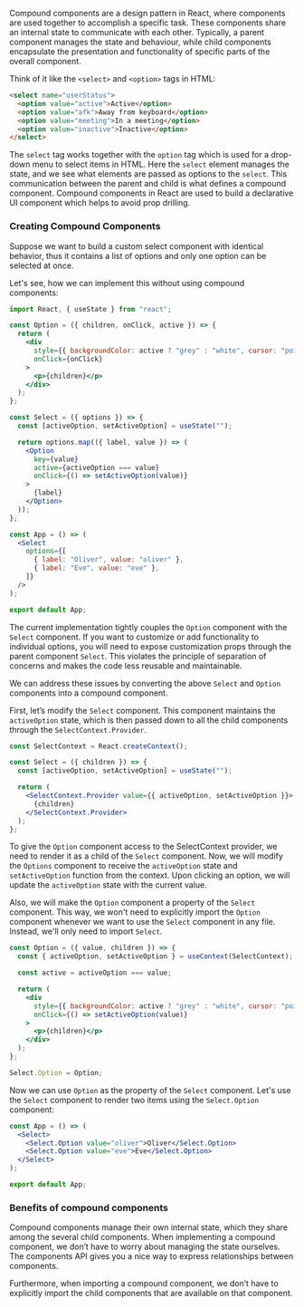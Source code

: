 Compound components are a design pattern in React, where components are used together to accomplish a specific task. These components share an internal state to communicate with each other. Typically, a parent component manages the state and behaviour, while child components encapsulate the presentation and functionality of specific parts of the overall component.

Think of it like the `<select>` and `<option>` tags in HTML:

```html
<select name="userStatus">
  <option value="active">Active</option>
  <option value="afk">Away from keyboard</option>
  <option value="meeting">In a meeting</option>
  <option value="inactive">Inactive</option>
</select>
```

The `select` tag works together with the `option` tag which is used for a drop-down menu to select items in HTML. Here the `select` element manages the state, and we see what elements are passed as options to the `select`. This communication between the parent and child is what defines a compound component. Compound components in React are used to build a declarative UI component which helps to avoid prop drilling.

### Creating Compound Components

Suppose we want to build a custom select component with identical behavior, thus it contains a list of options and only one option can be selected at once.

Let's see, how we can implement this without using compound components:

```jsx
import React, { useState } from "react";

const Option = ({ children, onClick, active }) => {
  return (
    <div
      style={{ backgroundColor: active ? "grey" : "white", cursor: "pointer" }}
      onClick={onClick}
    >
      <p>{children}</p>
    </div>
  );
};

const Select = ({ options }) => {
  const [activeOption, setActiveOption] = useState("");

  return options.map(({ label, value }) => (
    <Option
      key={value}
      active={activeOption === value}
      onClick={() => setActiveOption(value)}
    >
      {label}
    </Option>
  ));
};

const App = () => (
  <Select
    options={[
      { label: "Oliver", value: "oliver" },
      { label: "Eve", value: "eve" },
    ]}
  />
);

export default App;
```

The current implementation tightly couples the `Option` component with the `Select` component. If you want to customize or add functionality to individual options, you will need to expose customization props through the parent component `Select`. This violates the principle of separation of concerns and makes the code less reusable and maintainable.

We can address these issues by converting the above `Select` and `Option` components into a compound component.

First, let’s modify the `Select` component. This component maintains the `activeOption` state, which is then passed down to all the child components through the `SelectContext.Provider`.

```jsx
const SelectContext = React.createContext();

const Select = ({ children }) => {
  const [activeOption, setActiveOption] = useState("");

  return (
    <SelectContext.Provider value={{ activeOption, setActiveOption }}>
      {children}
    </SelectContext.Provider>
  );
};
```

To give the `Option` component access to the SelectContext provider, we need to render it as a child of the `Select` component. Now, we will modify the `Options` component to receive the `activeOption` state and `setActiveOption` function from the context. Upon clicking an option, we will update the `activeOption` state with the current value.

Also, we will make the `Option` component a property of the `Select` component. This way, we won't need to explicitly import the `Option` component whenever we want to use the `Select` component in any file. Instead, we'll only need to import `Select`.

```jsx
const Option = ({ value, children }) => {
  const { activeOption, setActiveOption } = useContext(SelectContext);

  const active = activeOption === value;

  return (
    <div
      style={{ backgroundColor: active ? "grey" : "white", cursor: "pointer" }}
      onClick={() => setActiveOption(value)}
    >
      <p>{children}</p>
    </div>
  );
};

Select.Option = Option;
```

Now we can use `Option` as the property of the `Select` component. Let's use the `Select` component to render two items using the `Select.Option` component:

```jsx
const App = () => (
  <Select>
    <Select.Option value="oliver">Oliver</Select.Option>
    <Select.Option value="eve">Eve</Select.Option>
  </Select>
);

export default App;
```

### Benefits of compound components

Compound components manage their own internal state, which they share among the several child components. When implementing a compound component, we don’t have to worry about managing the state ourselves. The components API gives you a nice way to express relationships between components.

Furthermore, when importing a compound component, we don’t have to explicitly import the child components that are available on that component.
